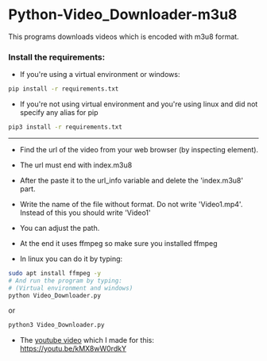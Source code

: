 # Python-Video_Downloader-m3u8
This programs downloads videos which is encoded with m3u8 format.


### Install the requirements:
- If you're using a virtual environment or windows: 
```bash
pip install -r requirements.txt
``` 
- If you're not using virtual environment and you're using linux and did not specify any alias for pip 
```bash
pip3 install -r requirements.txt
```
---------------------------------------

- Find the url of the video from your web browser (by inspecting element). 
- The url must end with index.m3u8 
- After the paste it to the url_info variable and delete the 'index.m3u8' part. 
- Write the name of the file without format. Do not write 'Video1.mp4'. Instead of this you should write 'Video1' 

- You can adjust the path. 
- At the end it uses ffmpeg so make sure you installed ffmpeg 
- In linux you can do it by typing: 
```bash
sudo apt install ffmpeg -y
# And run the program by typing:
# (Virtual environment and windows)
python Video_Downloader.py
``` 
or 
```bash
python3 Video_Downloader.py
``` 
- The [youtube video](https://youtu.be/kMX8wW0rdkY) which I made for this:
https://youtu.be/kMX8wW0rdkY



